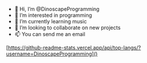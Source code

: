 - 👋 Hi, I’m @DinoscapeProgramming
- 👀 I’m interested in programming
- 🌱 I’m currently learning music
- 💞️ I’m looking to collaborate on new projects
- 📫 You can send me an email

[https://github-readme-stats.vercel.app/api/top-langs/?username=DinoscapeProgramming]()
